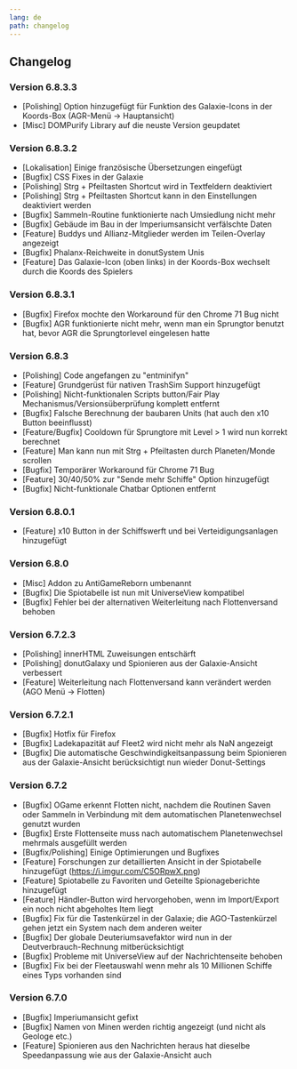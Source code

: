 ```yaml
---
lang: de
path: changelog
---
```


## Changelog
### Version 6.8.3.3
* [Polishing] Option hinzugefügt für Funktion des Galaxie-Icons in der Koords-Box (AGR-Menü -> Hauptansicht)
* [Misc] DOMPurify Library auf die neuste Version geupdatet

### Version 6.8.3.2
* [Lokalisation] Einige französische Übersetzungen eingefügt
* [Bugfix] CSS Fixes in der Galaxie
* [Polishing] Strg + Pfeiltasten Shortcut wird in Textfeldern deaktiviert
* [Polishing] Strg + Pfeiltasten Shortcut kann in den Einstellungen deaktiviert werden
* [Bugfix] Sammeln-Routine funktionierte nach Umsiedlung nicht mehr
* [Bugfix] Gebäude im Bau in der Imperiumsansicht verfälschte Daten
* [Feature] Buddys und Allianz-Mitglieder werden im Teilen-Overlay angezeigt
* [Bugfix] Phalanx-Reichweite in donutSystem Unis
* [Feature] Das Galaxie-Icon (oben links) in der Koords-Box wechselt durch die Koords des Spielers

### Version 6.8.3.1
* [Bugfix] Firefox mochte den Workaround für den Chrome 71 Bug nicht
* [Bugfix] AGR funktionierte nicht mehr, wenn man ein Sprungtor benutzt hat, bevor AGR die Sprungtorlevel eingelesen hatte

### Version 6.8.3
* [Polishing] Code angefangen zu "entminifyn"
* [Feature] Grundgerüst für nativen TrashSim Support hinzugefügt
* [Polishing] Nicht-funktionalen Scripts button/Fair Play Mechanismus/Versionsüberprüfung komplett entfernt
* [Bugfix] Falsche Berechnung der baubaren Units (hat auch den x10 Button beeinflusst)
* [Feature/Bugfix] Cooldown für Sprungtore mit Level > 1 wird nun korrekt berechnet
* [Feature] Man kann nun mit Strg + Pfeiltasten durch Planeten/Monde scrollen
* [Bugfix] Temporärer Workaround für Chrome 71 Bug
* [Feature] 30/40/50% zur "Sende mehr Schiffe" Option hinzugefügt
* [Bugfix] Nicht-funktionale Chatbar Optionen entfernt

### Version 6.8.0.1
* [Feature] x10 Button in der Schiffswerft und bei Verteidigungsanlagen hinzugefügt

### Version 6.8.0
* [Misc] Addon zu AntiGameReborn umbenannt
* [Bugfix] Die Spiotabelle ist nun mit UniverseView kompatibel
* [Bugfix] Fehler bei der alternativen Weiterleitung nach Flottenversand behoben

### Version 6.7.2.3
* [Polishing] innerHTML Zuweisungen entschärft
* [Polishing] donutGalaxy und Spionieren aus der Galaxie-Ansicht verbessert
* [Feature] Weiterleitung nach Flottenversand kann verändert werden (AGO Menü -> Flotten)

### Version 6.7.2.1
* [Bugfix] Hotfix für Firefox
* [Bugfix] Ladekapazität auf Fleet2 wird nicht mehr als NaN angezeigt
* [Bugfix] Die automatische Geschwindigkeitsanpassung beim Spionieren aus der Galaxie-Ansicht berücksichtigt nun wieder Donut-Settings

### Version 6.7.2
* [Bugfix] OGame erkennt Flotten nicht, nachdem die Routinen Saven oder Sammeln in Verbindung mit dem automatischen Planetenwechsel genutzt wurden
* [Bugfix] Erste Flottenseite muss nach automatischem Planetenwechsel mehrmals ausgefüllt werden
* [Bugfix/Polishing] Einige Optimierungen und Bugfixes
* [Feature] Forschungen zur detaillierten Ansicht in der Spiotabelle hinzugefügt (https://i.imgur.com/C5ORpwX.png)
* [Feature] Spiotabelle zu Favoriten und Geteilte Spionageberichte hinzugefügt
* [Feature] Händler-Button wird hervorgehoben, wenn im Import/Export ein noch nicht abgeholtes Item liegt
* [Bugfix] Fix für die Tastenkürzel in der Galaxie; die AGO-Tastenkürzel gehen jetzt ein System nach dem anderen weiter
* [Bugfix] Der globale Deuteriumsavefaktor wird nun in der Deutverbrauch-Rechnung mitberücksichtigt
* [Bugfix] Probleme mit UniverseView auf der Nachrichtenseite behoben
* [Bugfix] Fix bei der Fleetauswahl wenn mehr als 10 Millionen Schiffe eines Typs vorhanden sind

### Version 6.7.0
* [Bugfix] Imperiumansicht gefixt
* [Bugfix] Namen von Minen werden richtig angezeigt (und nicht als Geologe etc.)
* [Feature] Spionieren aus den Nachrichten heraus hat dieselbe Speedanpassung wie aus der Galaxie-Ansicht auch
